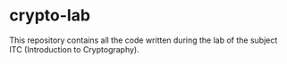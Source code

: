 # crypto-lab
This repository contains all the code written during the lab of the subject ITC (Introduction to Cryptography).
